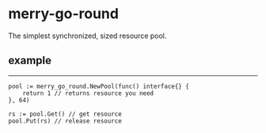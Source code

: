 # merry-go-round
The simplest synchronized, sized resource pool.

## example

---
```
pool := merry_go_round.NewPool(func() interface{} {
	return 1 // returns resource you need
}, 64)

rs := pool.Get() // get resource
pool.Put(rs) // release resource
```
